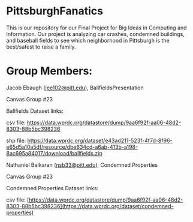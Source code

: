 # PittsburghFanatics
This is our repository for our Final Project for Big Ideas in Computing and Information. Our project is analyzing car crashes, condemned buildings, and baseball fields to see which neighborhood in Pittsburgh is the best/safest to raise a family.

# Group Members:
Jacob Ebaugh (jee102@pitt.edu), BallfieldsPresentation

Canvas Group #23

Ballfields Dataset links:

csv file: https://data.wprdc.org/datastore/dump/9aa6f92f-aa06-48d2-8303-88b5bc398236

shp file: https://data.wprdc.org/dataset/e43ad211-523f-4f7d-8f96-e65d5a10a5df/resource/dbe634cd-a6ab-413b-a198-8ac695a84017/download/ballfields.zip

Nathaniel Balkaran (nsb33@pitt.edu), Condemned Properties

Canvas Group #23

Condemned Properties Dataset links:

csv file: [https://data.wprdc.org/datastore/dump/9aa6f92f-aa06-48d2-8303-88b5bc398236](https://data.wprdc.org/dataset/condemned-properties)

